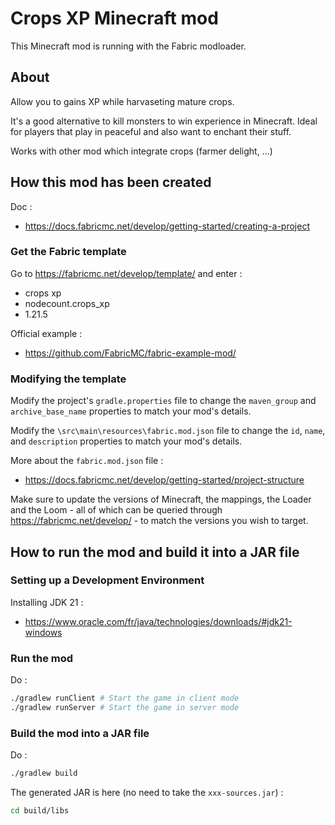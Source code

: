 # Crops XP Minecraft mod

This Minecraft mod is running with the Fabric modloader.

## About

Allow you to gains XP while harvaseting mature crops.

It's a good alternative to kill monsters to win experience in Minecraft. Ideal for players that play in peaceful and also want to enchant their stuff.

Works with other mod which integrate crops (farmer delight, ...)

## How this mod has been created

Doc :    
- https://docs.fabricmc.net/develop/getting-started/creating-a-project

### Get the Fabric template

Go to https://fabricmc.net/develop/template/ and enter :    
- crops xp
- nodecount.crops_xp
- 1.21.5

Official example :    
- https://github.com/FabricMC/fabric-example-mod/

### Modifying the template

Modify the project's `gradle.properties` file to change the `maven_group` and `archive_base_name` properties to match your mod's details.

Modify the `\src\main\resources\fabric.mod.json` file to change the `id`, `name`, and `description` properties to match your mod's details.

More about the `fabric.mod.json` file :    
- https://docs.fabricmc.net/develop/getting-started/project-structure

Make sure to update the versions of Minecraft, the mappings, the Loader and the Loom - all of which can be queried through https://fabricmc.net/develop/ - to match the versions you wish to target.

## How to run the mod and build it into a JAR file

### Setting up a Development Environment 

Installing JDK 21 :    
- https://www.oracle.com/fr/java/technologies/downloads/#jdk21-windows

### Run the mod

Do :    
```bash
./gradlew runClient # Start the game in client mode
./gradlew runServer # Start the game in server mode
```

### Build the mod into a JAR file

Do :    
```bash
./gradlew build
```

The generated JAR is here (no need to take the `xxx-sources.jar`) :
```bash
cd build/libs
```
